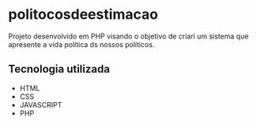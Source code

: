# politocosdeestimacao
Projeto desenvolvido em PHP visando o objetivo de criari um sistema que apresente a vida política ds nossos políticos.
## Tecnologia utilizada
- HTML
- CSS
- JAVASCRIPT
- PHP
